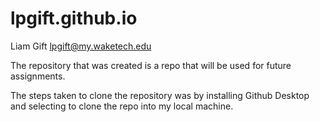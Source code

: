 # lpgift.github.io

Liam Gift
lpgift@my.waketech.edu

The repository that was created is a repo that will be used for future assignments.

The steps taken to clone the repository was by installing Github Desktop and selecting to clone the repo into my local machine.
